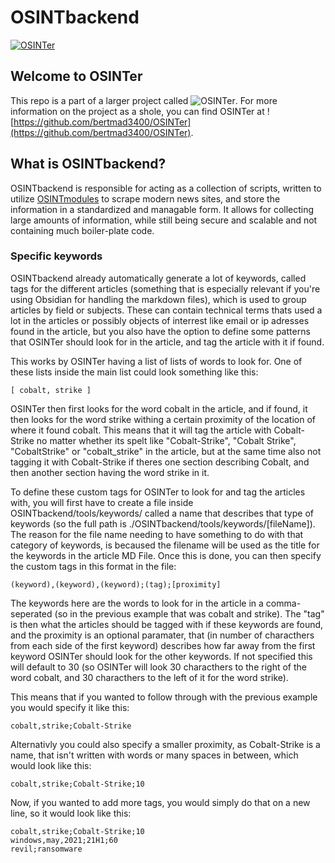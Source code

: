 # OSINTbackend

[![OSINTer](https://raw.githubusercontent.com/bertmad3400/OSINTer/master/logo.png)](https://osinter.dk)

## Welcome to OSINTer
This repo is a part of a larger project called
![OSINTer](https://github.com/bertmad3400/OSINTer). For more information on the
project as a shole, you can find OSINTer at
![https://github.com/bertmad3400/OSINTer](https://github.com/bertmad3400/OSINTer).

## What is OSINTbackend?
OSINTbackend is responsible for acting as a collection of scripts, written to
utilize [OSINTmodules](https://github.com/bertmad3400/OSINTmodules) to scrape
modern news sites, and store the information in a standardized and managable
form. It allows for collecting large amounts of information, while still being
secure and scalable and not containing much boiler-plate code.

### Specific keywords
OSINTbackend already automatically generate a lot of keywords, called tags for
the different articles (something that is especially relevant if you're using
Obsidian for handling the markdown files), which is used to group articles by
field or subjects. These can contain technical terms thats used a lot in the
articles or possibly objects of interrest like email or ip adresses found in
the article, but you also have the option to define some patterns that OSINTer
should look for in the article, and tag the article with it if found.

This works by OSINTer having a list of lists of words to look for. One of these
lists inside the main list could look something like this:

```[ cobalt, strike ]```

OSINTer then first looks for the word cobalt in the article, and if found, it
then looks for the word strike withing a certain proximity of the location of
where it found cobalt. This means that it will tag the article with
Cobalt-Strike no matter whether its spelt like "Cobalt-Strike", "Cobalt Strike",
"CobaltStrike" or "cobalt_strike" in the article, but at the same time also not
tagging it with Cobalt-Strike if theres one section describing Cobalt, and then
another section having the word strike in it.

To define these custom tags for OSINTer to look for and tag the articles with,
you will first have to create a file inside OSINTbackend/tools/keywords/ called
a name that describes that type of keywords (so the full path is
./OSINTbackend/tools/keywords/[fileName]). The reason for the file name needing
to have something to do with that category of keywords, is becaused the
filename will be used as the title for the keywords in the article MD File.
Once this is done, you can then specify the custom tags in this format in the
file:

```(keyword),(keyword),(keyword);(tag);[proximity]```

The keywords here are the words to look for in the article in a comma-seperated
(so in the previous example that was cobalt and strike). The "tag" is then what
the articles should be tagged with if these keywords are found, and the
proximity is an optional paramater, that (in number of characthers from each
side of the first keyword) describes how far away from the first keyword OSINTer
should look for the other keywords. If not specified this will default to 30 (so
OSINTer will look 30 characthers to the right of the word cobalt, and 30
characthers to the left of it for the word strike).

This means that if you wanted to follow through with the previous example you
would specify it like this:

```cobalt,strike;Cobalt-Strike```

Alternativly you could also specify a smaller proximity, as Cobalt-Strike is a
name, that isn't written with words or many spaces in between, which would look
like this:

```cobalt,strike;Cobalt-Strike;10```

Now, if you wanted to add more tags, you would simply do that on a new line, so
it would look like this:

```
cobalt,strike;Cobalt-Strike;10
windows,may,2021;21H1;60
revil;ransomware
```
